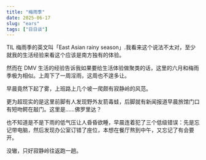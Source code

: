 ```yaml
---
title: "梅雨季"
date: 2025-06-17
slug: "ears"
tags: ["日日谈"]
---
```


TIL 梅雨季的英文叫「East Asian rainy season」.我看来这个说法不太对，至少就我的生活经验来看这个应该是南方独有的体验。

然而在 DMV 生活的经验告诉我如果要给生活体验做聚类的话，这里的六月和梅雨季极为相似。上周下了一周淫雨，这周也不遑多让。

早晨竟然下起了雾，上班路上几个坡一爬颇有寂静岭的风范。

更为超现实的是这里前脚有人发现野外友箭毒蛙，后脚就有新闻报道早晨旅馆门口有短吻鳄在敲门。这里是……佛罗里达？

也不知道是不是下雨的低气压让人昏昏欲睡，早晨连着犯了三个低级错误：先是忘记带电脑，然后发现办公室订错了座位，本想在餐厅熬到中午，又忘记了有会要开。

没辙，只好寂静岭往返跑一趟。
